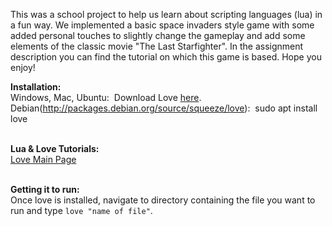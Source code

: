 This was a school project to help us learn about scripting languages (lua) 
in a fun way.  We implemented a basic space invaders style game with some
added personal touches to slightly change the gameplay and add some elements 
of the classic movie "The Last Starfighter".  In the assignment description 
you can find the tutorial on which this game is based.  Hope you enjoy!

<strong>Installation:</strong>
<br>
Windows, Mac, Ubuntu:&nbsp;
Download Love <a href="https://love2d.org/">here</a>.
<br>
Debian(http://packages.debian.org/source/squeeze/love):&nbsp;
sudo apt install love
<br>
<br>

<strong>Lua & Love Tutorials:</strong>
<br>
<a href="https://www.love2d.org/wiki/Main_Page">Love Main Page</a>
<br>
<br>

<strong>Getting it to run:</strong>
<br>
Once love is installed, navigate to directory containing the file you want 
to run and type <code>love "name of file"</code>.